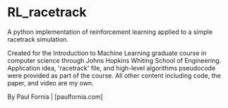 # RL_racetrack

A python implementation of reinforcement learning applied to a simple racetrack simulation.

Created for the Introduction to Machine Learning graduate course in computer science 
through Johns Hopkins Whiting School of Engineering.
Application idea, 'racetrack' file, and high-level algorithms pseudocode 
were provided as part of the course.
All other content including code, the paper, and video are my own. 

By Paul Fornia | [paulfornia.com]

